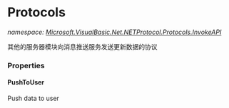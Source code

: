 ﻿# Protocols
_namespace: [Microsoft.VisualBasic.Net.NETProtocol.Protocols.InvokeAPI](./index.md)_

其他的服务器模块向消息推送服务发送更新数据的协议




### Properties

#### PushToUser
Push data to user
